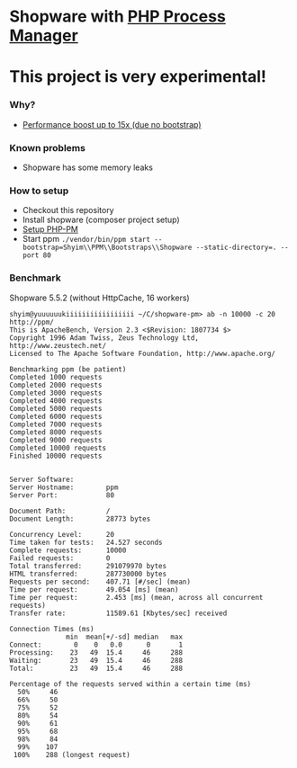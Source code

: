 # Shopware with [PHP Process Manager](https://github.com/php-pm/php-pm)

# This project is very experimental!

### Why?
* [Performance boost up to 15x (due no bootstrap)](https://github.com/php-pm/php-pm#features)


### Known problems

* Shopware has some memory leaks


### How to setup

* Checkout this repository
* Install shopware (composer project setup)
* [Setup PHP-PM](https://github.com/php-pm/php-pm/wiki/Use-without-Docker)
* Start ppm ``./vendor/bin/ppm start --bootstrap=Shyim\\PPM\\Bootstraps\\Shopware --static-directory=. --port 80``

### Benchmark

Shopware 5.5.2 (without HttpCache, 16 workers)
```
shyim@yuuuuuukiiiiiiiiiiiiiiiii ~/C/shopware-pm> ab -n 10000 -c 20  http://ppm/
This is ApacheBench, Version 2.3 <$Revision: 1807734 $>
Copyright 1996 Adam Twiss, Zeus Technology Ltd, http://www.zeustech.net/
Licensed to The Apache Software Foundation, http://www.apache.org/

Benchmarking ppm (be patient)
Completed 1000 requests
Completed 2000 requests
Completed 3000 requests
Completed 4000 requests
Completed 5000 requests
Completed 6000 requests
Completed 7000 requests
Completed 8000 requests
Completed 9000 requests
Completed 10000 requests
Finished 10000 requests


Server Software:        
Server Hostname:        ppm
Server Port:            80

Document Path:          /
Document Length:        28773 bytes

Concurrency Level:      20
Time taken for tests:   24.527 seconds
Complete requests:      10000
Failed requests:        0
Total transferred:      291079970 bytes
HTML transferred:       287730000 bytes
Requests per second:    407.71 [#/sec] (mean)
Time per request:       49.054 [ms] (mean)
Time per request:       2.453 [ms] (mean, across all concurrent requests)
Transfer rate:          11589.61 [Kbytes/sec] received

Connection Times (ms)
              min  mean[+/-sd] median   max
Connect:        0    0   0.0      0       1
Processing:    23   49  15.4     46     288
Waiting:       23   49  15.4     46     288
Total:         23   49  15.4     46     288

Percentage of the requests served within a certain time (ms)
  50%     46
  66%     50
  75%     52
  80%     54
  90%     61
  95%     68
  98%     84
  99%    107
 100%    288 (longest request)

```
